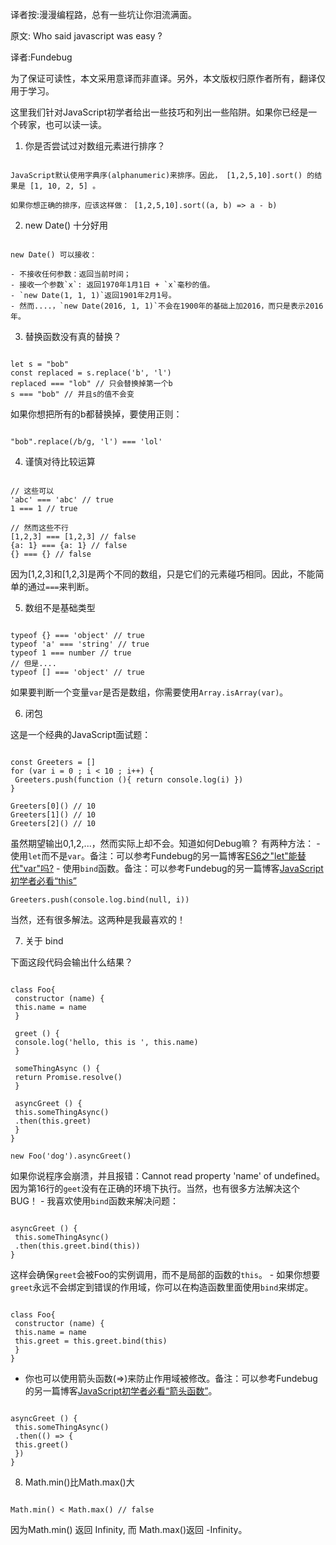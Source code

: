 译者按:漫漫编程路，总有一些坑让你泪流满面。

原文: Who said javascript was easy ?

译者:Fundebug

为了保证可读性，本文采用意译而非直译。另外，本文版权归原作者所有，翻译仅用于学习。

这里我们针对JavaScript初学者给出一些技巧和列出一些陷阱。如果你已经是一个砖家，也可以读一读。

1. 你是否尝试过对数组元素进行排序？
<pre><code>
JavaScript默认使用字典序(alphanumeric)来排序。因此， [1,2,5,10].sort() 的结果是 [1, 10, 2, 5] 。

如果你想正确的排序，应该这样做： [1,2,5,10].sort((a, b) => a - b)
</code></pre>

2. new Date() 十分好用
<pre><code>
new Date() 可以接收：

- 不接收任何参数：返回当前时间；
- 接收一个参数`x`: 返回1970年1月1日 + `x`毫秒的值。
- `new Date(1, 1, 1)`返回1901年2月1号。
- 然而....，`new Date(2016, 1, 1)`不会在1900年的基础上加2016，而只是表示2016年。
</code></pre>

3. 替换函数没有真的替换？
<pre><code>
let s = "bob"
const replaced = s.replace('b', 'l')
replaced === "lob" // 只会替换掉第一个b
s === "bob" // 并且s的值不会变
</code></pre>
如果你想把所有的b都替换掉，要使用正则：
<pre><code>
"bob".replace(/b/g, 'l') === 'lol'
</code></pre>

4. 谨慎对待比较运算
<pre><code>
// 这些可以
'abc' === 'abc' // true
1 === 1 // true

// 然而这些不行
[1,2,3] === [1,2,3] // false
{a: 1} === {a: 1} // false
{} === {} // false
</code></pre>
因为[1,2,3]和[1,2,3]是两个不同的数组，只是它们的元素碰巧相同。因此，不能简单的通过`===`来判断。

5. 数组不是基础类型
<pre><code>
typeof {} === 'object' // true
typeof 'a' === 'string' // true
typeof 1 === number // true
// 但是....
typeof [] === 'object' // true
</code></pre>
如果要判断一个变量`var`是否是数组，你需要使用`Array.isArray(var)`。

6. 闭包

这是一个经典的JavaScript面试题：
<pre><code>
const Greeters = []
for (var i = 0 ; i < 10 ; i++) {
 Greeters.push(function (){ return console.log(i) })
}

Greeters[0]() // 10
Greeters[1]() // 10
Greeters[2]() // 10
</code></pre>
虽然期望输出0,1,2,...，然而实际上却不会。知道如何Debug嘛？ 有两种方法： - 使用`let`而不是`var`。备注：可以参考Fundebug的另一篇博客[ES6之"let"能替代"var"吗?](https://blog.fundebug.com/2017/05/04/why-you-should-not-use-var/) - 使用`bind`函数。备注：可以参考Fundebug的另一篇博客[JavaScript初学者必看“this”](https://blog.fundebug.com/2017/05/17/javascript-this-for-beginners/)

<pre><code>Greeters.push(console.log.bind(null, i))</code></pre>
当然，还有很多解法。这两种是我最喜欢的！

7. 关于 bind

下面这段代码会输出什么结果？
<pre><code>
class Foo{
 constructor (name) {
 this.name = name
 }

 greet () {
 console.log('hello, this is ', this.name)
 }

 someThingAsync () {
 return Promise.resolve()
 }

 asyncGreet () {
 this.someThingAsync()
 .then(this.greet)
 }
}

new Foo('dog').asyncGreet()
</code></pre>
如果你说程序会崩溃，并且报错：Cannot read property 'name' of undefined。 因为第16行的`geet`没有在正确的环境下执行。当然，也有很多方法解决这个BUG！ - 我喜欢使用`bind`函数来解决问题：
<pre><code>
asyncGreet () {
 this.someThingAsync()
 .then(this.greet.bind(this))
}
</code></pre>
这样会确保`greet`会被Foo的实例调用，而不是局部的函数的`this`。 - 如果你想要`greet`永远不会绑定到错误的作用域，你可以在构造函数里面使用`bind`来绑定。
<pre><code>
class Foo{
 constructor (name) {
 this.name = name
 this.greet = this.greet.bind(this)
 }
}
</code></pre>
- 你也可以使用箭头函数(=>)来防止作用域被修改。备注：可以参考Fundebug的另一篇博客[JavaScript初学者必看“箭头函数”](https://blog.fundebug.com/2017/05/25/arrow-function-for-beginner/)。
<pre><code>
asyncGreet () {
 this.someThingAsync()
 .then(() => {
 this.greet()
 })
}
</code></pre>
8. Math.min()比Math.max()大
<pre><code>
Math.min() < Math.max() // false
</code></pre>
因为Math.min() 返回 Infinity, 而 Math.max()返回 -Infinity。
